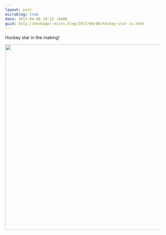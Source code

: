 ```yaml
---
layout: post
microblog: true
date: 2017-04-06 19:12 -0400
guid: http://benhager.micro.blog/2017/04/06/hockey-star-in.html
---
```

Hockey star in the making!

<img src="http://hager.blog/uploads/2017/8f608f025d.jpg" width="600" height="600" />
